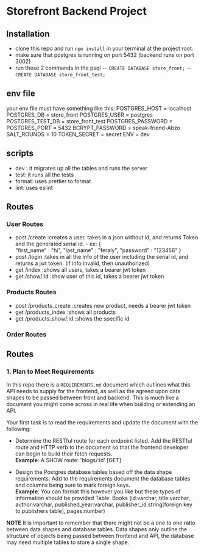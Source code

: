 # Storefront Backend Project

## Installation

- clone this repo and run `npm install` in your terminal at the project root.
- make sure that postgres is running on port 5432 (backend runs on port 3002)
- run these 2 commands in the psql 
-- `CREATE DATABASE store_front;`
-- `CREATE DATABASE store_front_test;`

## env file
your env file must have something like this:
POSTGRES_HOST = localhost
POSTGRES_DB = store_front
POSTGRES_USER = postgres
POSTGRES_TEST_DB = store_front_test
POSTGRES_PASSWORD = <YOUR PASSWORD HERE>
POSTGRES_PORT = 5432
BCRYPT_PASSWORD = speak-friend-Abzo
SALT_ROUNDS = 10
TOKEN_SECRET = secret
ENV = dev

## scripts
- dev : it migrates up all the tables and runs the server
- test: it runs all the tests
- format: uses prettier to format
- lint: uses eslint

## Routes
### User Routes
- post /create   :creates a user, takes in a json without id, and returns Token and the generated serial id.
        - ex: {   
                "first_name" : "hi",
                "last_name" : "feraly",
                "password" : "123456"
               }
- post /login    :takes in all the info of the user including the serial id, and returns a jwt token. (if info invalid, then unauthorized)
- get /index     :shows all users, takes a bearer jwt token
- get /show/:id  :show user of this id, takes a bearer jwt token


### Products Routes
- post /products_create :creates new product, needs a bearer jwt token
- get /products_index :shows all products
- get /products_show/:id :shows the specific id 

### Order Routes


## Routes

### 1. Plan to Meet Requirements

In this repo there is a `REQUIREMENTS.md` document which outlines what this API needs to supply for the frontend, as well as the agreed upon data shapes to be passed between front and backend. This is much like a document you might come across in real life when building or extending an API. 

Your first task is to read the requirements and update the document with the following:
- Determine the RESTful route for each endpoint listed. Add the RESTful route and HTTP verb to the document so that the frontend developer can begin to build their fetch requests.    
**Example**: A SHOW route: 'blogs/:id' [GET] 

- Design the Postgres database tables based off the data shape requirements. Add to the requirements document the database tables and columns being sure to mark foreign keys.   
**Example**: You can format this however you like but these types of information should be provided
Table: Books (id:varchar, title:varchar, author:varchar, published_year:varchar, publisher_id:string[foreign key to publishers table], pages:number)

**NOTE** It is important to remember that there might not be a one to one ratio between data shapes and database tables. Data shapes only outline the structure of objects being passed between frontend and API, the database may need multiple tables to store a single shape. 





